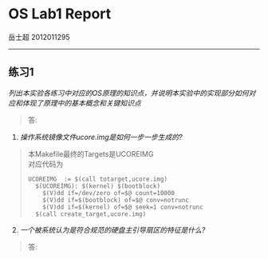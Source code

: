 #	OS Lab1 Report
岳士超
2012011295

--------

## 练习1

*列出本实验各练习中对应的OS原理的知识点，并说明本实验中的实现部分如何对应和体现了原理中的基本概念和关键知识点*

> 答: 
>  

1. *操作系统镜像文件ucore.img是如何一步一步生成的?*

> 本Makefile最终的Targets是UCOREIMG  
> 对应代码为
> ```
> UCOREIMG	:= $(call totarget,ucore.img)
>   $(UCOREIMG): $(kernel) $(bootblock)
>	  $(V)dd if=/dev/zero of=$@ count=10000
>	  $(V)dd if=$(bootblock) of=$@ conv=notrunc
>	  $(V)dd if=$(kernel) of=$@ seek=1 conv=notrunc
>   $(call create_target,ucore.img)
> ```

2. *一个被系统认为是符合规范的硬盘主引导扇区的特征是什么?*

> 答:
